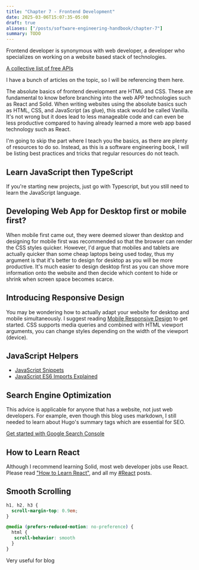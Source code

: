 ```yaml
---
title: "Chapter 7 - Frontend Development"
date: 2025-03-06T15:07:35-05:00
draft: true
aliases: ["/posts/software-engineering-handbook/chapter-7"]
summary: TODO
---
```


Frontend developer is synonymous with web developer, a developer who specializes on working on a website based stack of technologies.

[A collective list of free APIs](https://github.com/public-apis/public-apis)

I have a bunch of articles on the topic, so I will be referencing them here.

The absolute basics of frontend development are HTML and CSS. These are fundamental to know before branching into the web APP technologies such as React and Solid.
When writing websites using the absolute basics such as HTML, CSS, and JavaScript (as glue), this stack would be called Vanilla. It's not wrong but it does lead to less manageable code and can even be less productive compared to having already learned a more web app based technology such as React.

I'm going to skip the part where I teach you the basics, as there are plenty of resources to do so. Instead, as this is a software engineering book, I will be listing best practices and tricks that regular resources do not teach.

## Learn JavaScript then TypeScript

If you're starting new projects, just go with Typescript, but you still need to learn the JavaScript language.

## Developing Web App for Desktop first or mobile first?

When mobile first came out, they were deemed slower than desktop and designing for mobile first was recommended so that the browser can render the CSS styles quicker.
However, I'd argue that mobiles and tablets are actually quicker than some cheap laptops being used today, thus my argument is that it's better to design for desktop as you will be more productive. It's much easier to design desktop first as you can shove more information onto the website and then decide which content to hide or shrink when screen space becomes scarce.

## Introducing Responsive Design

You may be wondering how to actually adapt your website for desktop and mobile simultaneously. I suggest reading [Mobile Responsive Design](/posts/mobile-responsive-design/) to get started. CSS supports media queries and combined with HTML viewport arguments, you can change styles depending on the width of the viewport (device).

## JavaScript Helpers

- [JavaScript Snippets](https://blog.elijahlopez.ca/posts/javascript-snippets/)
- [JavaScript ES6 Imports Explained](https://blog.elijahlopez.ca/posts/javascript-imports-explained/)

## Search Engine Optimization

This advice is applicable for anyone that has a website, not just web developers. For example, even though this blog uses markdown, I still needed to learn about Hugo's summary tags which are essential for SEO.

[Get started with Google Search Console](https://support.google.com/webmasters/answer/9128669?utm_source=wnc_20079900&utm_medium=gamma&utm_campaign=wnc_20079900&utm_content=msg_110183365&hl=en#zippy=%2Cweb-developer)

## How to Learn React

Although I recommend learning Solid, most web developer jobs use React. Please read ["How to Learn React"](/posts/how-to-learn-react/), and all my [#React](/tags/react/) posts.

## Smooth Scrolling

```css
h1, h2, h3 {
  scroll-margin-top: 0.9em;
}

@media (prefers-reduced-motion: no-preference) {
  html {
   scroll-behavior: smooth
  }
}
```

Very useful for blog
